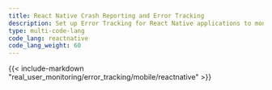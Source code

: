 ```yaml
---
title: React Native Crash Reporting and Error Tracking
description: Set up Error Tracking for React Native applications to monitor crashes, exceptions, and JavaScript errors.
type: multi-code-lang
code_lang: reactnative
code_lang_weight: 60
---
```


{{< include-markdown "real_user_monitoring/error_tracking/mobile/reactnative" >}}
